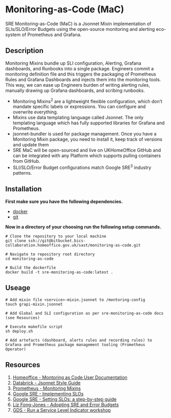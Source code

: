 # Monitoring-as-Code (MaC)

SRE Monitoring-as-Code (MaC) is a Jsonnet Mixin implementation of SLIs/SLO/Error Budgets using the open-source monitoring and alerting eco-system of Prometheus and Grafana. 

## Description

Monitoring Mixins bundle up SLI configuration, Alerting, Grafana dashboards, and Runbooks into a single package. Engineers commit a monitoring definition file and this triggers the packaging of Prometheus Rules and Grafana Dashboards and injects them into the monitoring tools. This way, we can ease up Engineers burden of writing alerting rules, manually drawing up Grafana dashboards, and scribing runbooks.

- Monitoring Mixins<sup>2</sup> are a lightweight flexible configuration, which don’t mandate specific labels or expressions. You can configure and overwrite everything.
- Mixins use data templating language called Jsonnet. The only templating language which has fully supported libraries for Grafana and Prometheus.
- jsonnet-bundler is used for package management. Once you have a Monitoring Mixin package, you need to install it, keep track of versions and update them
- SRE MaC will be open-sourced and live on UKHomeOffice GitHub and can be integrated with any Platform which supports pulling containers from GitHub.
- SLI/SLO/Error Budget configurations match Google SRE<sup>3</sup> industry patterns.

## Installation

**First make sure you have the following dependencies.**

- [docker](https://docs.docker.com)
- [git](https://git-scm.com)

**Now in a directory of your choosing run the following setup commands.**

```
# Clone the repository to your local machine
git clone ssh://git@bitbucket.bics-collaboration.homeoffice.gov.uk/sast/monitoring-as-code.git

# Navigate to repository root directory
cd monitoring-as-code

# Build the dockerfile 
docker build -t sre-monitoring-as-code:latest .
```

## Useage

```
# Add mixin file <service>-mixin.jsonnet to /montoring-config
touch grapi-mixin.jsonnet

# Add Global and SLI configuration as per sre-monitoring-as-code docs (see Resources)

# Execute makefile script
sh deploy.sh

# Add artefacts (dashboard, alerts rules and recording rules) to Grafana and Prometheus package management tooling (Prometheus Operator)
```

## Resources

1. [Homeoffice - Montoring as Code User Documentation](https://ho-cto.github.io/sre-monitoring-as-code/)
2. [Databrick - Jsonnet Style Guide](https://github.com/databricks/jsonnet-style-guide)
3. [Prometheus - Monitoring Mixins](https://monitoring.mixins.dev/)
4. [Google SRE - Implementing SLOs](https://sre.google/workbook/implementing-slos/)
5. [Google SRE - Setting SLOs: a step-by-step guide](https://cloud.google.com/blog/products/management-tools/practical-guide-to-setting-slos)
6. [Liz Fong-Jones - Adopting SRE and Error Budgets](https://youtu.be/7VeU6LnOUms)
7. [GDS - Run a Service Level Indicator workshop](https://gds-way.cloudapps.digital/standards/slis.html#run-a-service-level-indicator-sli-workshop)
